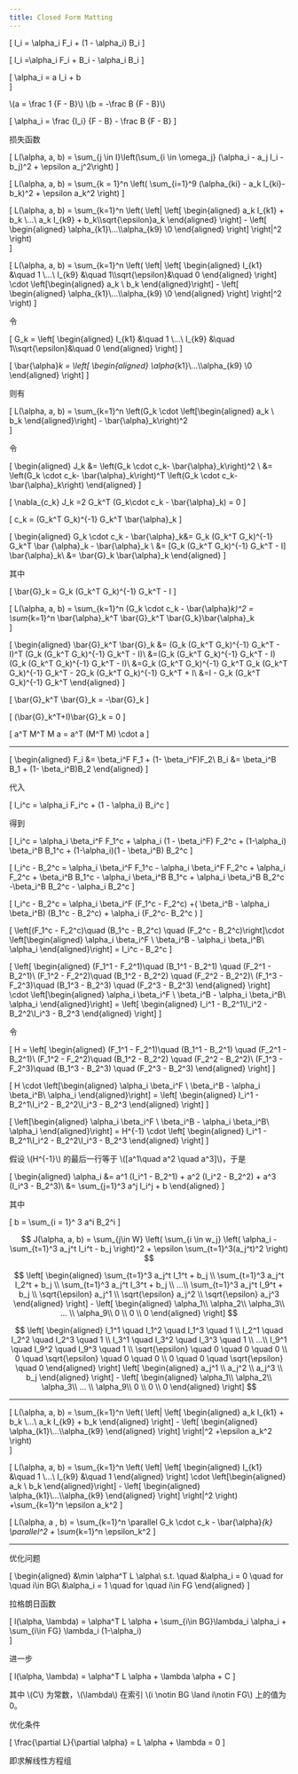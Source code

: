 ```yaml
---
title: Closed Form Matting
---
```


\[
    I_i = \alpha_i F_i + (1 - \alpha_i) B_i
    \]

\[
I_i =\alpha_i F_i + B_i - \alpha_i B_i
    \]

\[
\alpha_i = a I_i + b    
    \]

\\(a = \frac 1 {F - B}\\)
\\(b = -\frac B {F - B}\\)

\[
\alpha_i = \frac {I_i} {F - B}  - \frac B {F - B}
    \]

损失函数

\[
L(\alpha, a, b) = \sum_{j \in I}\left(\sum_{i \in \omega_j} (\alpha_i - a_j I_i - b_j)^2 + \epsilon a_j^2\right)
    \]

\[
L(\alpha, a, b) = \sum_{k = 1}^n \left(
    \sum_{i=1}^9 (\alpha_{ki} - a_k I_{ki}- b_k)^2 + \epsilon a_k^2
    \right)
    \]

\[
L(\alpha, a, b) = \sum_{k=1}^n \left(
    \left|
    \left[
    \begin{aligned}
    a_k I_{k1} + b_k \\...\\ a_k I_{k9} + b_k\\\sqrt{\epsilon}a_k
    \end{aligned}
    \right]
    -
    \left[
        \begin{aligned}
        \alpha_{k1}\\...\\\alpha_{k9} \\0
        \end{aligned}
        \right]
     \right|^2
    \right)    
    \]



\[
L(\alpha, a, b) = \sum_{k=1}^n \left(
    \left|
    \left[
    \begin{aligned}
    I_{k1} &\quad 1 \\...\\ I_{k9} &\quad 1\\\sqrt{\epsilon}&\quad 0
    \end{aligned}
    \right]
    \cdot \left[\begin{aligned}
    a_k \\ b_k
    \end{aligned}\right]
    -
    \left[
        \begin{aligned}
        \alpha_{k1}\\...\\\alpha_{k9} \\0
        \end{aligned}
        \right]
     \right|^2
     \right)
    \]

令 

\[
G_k = \left[
    \begin{aligned}
    I_{k1} &\quad 1 \\...\\ I_{k9} &\quad 1\\\sqrt{\epsilon}&\quad 0
    \end{aligned}
    \right]
    \]

\[
    \bar{\alpha}_k = \left[
        \begin{aligned}
        \alpha_{k1}\\...\\\alpha_{k9} \\0
        \end{aligned}
        \right]
    \]

则有

\[
L(\alpha, a, b) = \sum_{k=1}^n \left(G_k \cdot \left[\begin{aligned}
    a_k \\ b_k
    \end{aligned}\right] - \bar{\alpha}_k\right)^2    
\]

令 

\[
    \begin{aligned}
    J_k &= \left(G_k \cdot c_k- \bar{\alpha}_k\right)^2    \\
    &=  \left(G_k \cdot c_k- \bar{\alpha}_k\right)^T  \left(G_k \cdot c_k- \bar{\alpha}_k\right)
\end{aligned}
    \]

\[
\nabla_{c_k} J_k =2 G_k^T (G_k\cdot c_k - \bar{\alpha}_k) = 0
    \]

\[
c_k = (G_k^T G_k)^{-1} G_k^T \bar{\alpha}_k
\]

\[
    \begin{aligned}
G_k \cdot c_k - \bar{\alpha}_k&= G_k (G_k^T G_k)^{-1} G_k^T \bar {\alpha}_k - \bar{\alpha}_k \\
&= [G_k (G_k^T G_k)^{-1} G_k^T  - I] \bar{\alpha}_k\\
&= \bar{G}_k \bar{\alpha}_k
\end{aligned}
    \]

其中

\[
\bar{G}_k = G_k (G_k^T G_k)^{-1} G_k^T  - I
    \]

\[
L(\alpha, a, b) = \sum_{k=1}^n (G_k \cdot c_k - \bar{\alpha}_k)^2 = \sum_{k=1}^n \bar{\alpha}_k^T \bar{G}_k^T \bar{G_k}\bar{\alpha}_k    
    \]


\[
    \begin{aligned}
    \bar{G}_k^T \bar{G}_k &= (G_k (G_k^T G_k)^{-1} G_k^T  - I)^T (G_k (G_k^T G_k)^{-1} G_k^T  - I)\\
    &=(G_k (G_k^T G_k)^{-1} G_k^T  - I) (G_k (G_k^T G_k)^{-1} G_k^T  - I)\\
    &=G_k (G_k^T G_k)^{-1} G_k^T G_k (G_k^T G_k)^{-1} G_k^T - 2G_k (G_k^T G_k)^{-1} G_k^T + I\\
    &=I - G_k (G_k^T G_k)^{-1} G_k^T
    \end{aligned}
    \]

\[
    \bar{G}_k^T \bar{G}_k = -\bar{G}_k 
    \]

\[
    (\bar{G}_k^T+I)\bar{G}_k = 0
    \]

\[
    a^T M^T M a = a^T (M^T M) \cdot a
    \]

---

\[
    \begin{aligned}
F_i &= \beta_i^F F_1 + (1- \beta_i^F)F_2\\
B_i &= \beta_i^B B_1 + (1- \beta_i^B)B_2
\end{aligned}
    \]

代入

\[
    I_i^c = \alpha_i F_i^c + (1 - \alpha_i) B_i^c
    \]

得到

\[
   I_i^c =  \alpha_i \beta_i^F F_1^c + \alpha_i (1 - \beta_i^F) F_2^c + (1-\alpha_i) \beta_i^B B_1^c + (1-\alpha_i)(1 - \beta_i^B) B_2^c
    \]

\[
I_i^c - B_2^c = \alpha_i \beta_i^F F_1^c - \alpha_i \beta_i^F F_2^c + \alpha_i F_2^c + \beta_i^B B_1^c - \alpha_i \beta_i^B B_1^c  + \alpha_i \beta_i^B B_2^c -\beta_i^B B_2^c - \alpha_i B_2^c 
    \]

\[
I_i^c - B_2^c = \alpha_i \beta_i^F (F_1^c - F_2^c) +( \beta_i^B - \alpha_i \beta_i^B) (B_1^c  - B_2^c)   + \alpha_i (F_2^c- B_2^c )
    \]

\[
\left[(F_1^c - F_2^c)\quad (B_1^c - B_2^c) \quad (F_2^c - B_2^c)\right]\cdot \left[\begin{aligned}
\alpha_i \beta_i^F \\ \beta_i^B - \alpha_i \beta_i^B\\ \alpha_i
\end{aligned}\right] = I_i^c - B_2^c
    \]


\[
\left[
    \begin{aligned}
    (F_1^1 - F_2^1)\quad (B_1^1 - B_2^1) \quad (F_2^1 - B_2^1)\\
    (F_1^2 - F_2^2)\quad (B_1^2 - B_2^2) \quad (F_2^2 - B_2^2)\\
    (F_1^3 - F_2^3)\quad (B_1^3 - B_2^3) \quad (F_2^3 - B_2^3)
    \end{aligned}
    \right]
\cdot \left[\begin{aligned}
\alpha_i \beta_i^F \\ \beta_i^B - \alpha_i \beta_i^B\\ \alpha_i
\end{aligned}\right] = \left[
    \begin{aligned}
    I_i^1 - B_2^1\\I_i^2 - B_2^2\\I_i^3 - B_2^3
    \end{aligned}
    \right]
    \]

令

\[
    H = \left[
    \begin{aligned}
    (F_1^1 - F_2^1)\quad (B_1^1 - B_2^1) \quad (F_2^1 - B_2^1)\\
    (F_1^2 - F_2^2)\quad (B_1^2 - B_2^2) \quad (F_2^2 - B_2^2)\\
    (F_1^3 - F_2^3)\quad (B_1^3 - B_2^3) \quad (F_2^3 - B_2^3)
    \end{aligned}
    \right]
    \]

\[
H
\cdot \left[\begin{aligned}
\alpha_i \beta_i^F \\ \beta_i^B - \alpha_i \beta_i^B\\ \alpha_i
\end{aligned}\right] = \left[
    \begin{aligned}
    I_i^1 - B_2^1\\I_i^2 - B_2^2\\I_i^3 - B_2^3
    \end{aligned}
    \right]
    \]

\[
 \left[\begin{aligned}
\alpha_i \beta_i^F \\ \beta_i^B - \alpha_i \beta_i^B\\ \alpha_i
\end{aligned}\right] = 
H^{-1}
\cdot
\left[
    \begin{aligned}
    I_i^1 - B_2^1\\I_i^2 - B_2^2\\I_i^3 - B_2^3
    \end{aligned}
    \right]
    \]

假设 \\(H^{-1}\\) 的最后一行等于 \\([a^1\quad a^2 \quad a^3]\\)，于是

\[
    \begin{aligned}
\alpha_i &= a^1 (I_i^1 - B_2^1) + a^2 (I_i^2 - B_2^2) + a^3 (I_i^3 - B_2^3)\\
&= \sum_{j=1}^3 a^j I_i^j + b
\end{aligned}
    \]

其中

\[
b = \sum_{i = 1}^ 3 a^i B_2^i
    \]

$$
J(\alpha, a, b) = \sum_{j\in W} \left(
    \sum_{i \in w_j} \left(
        \alpha_i - \sum_{t=1}^3 a_j^t I_i^t - b_j
        \right)^2 + \epsilon \sum_{t=1}^3(a_j^t)^2
    \right)
$$

$$
\left[
    \begin{aligned}
    \sum_{t=1}^3 a_j^t I_1^t + b_j \\
    \sum_{t=1}^3 a_j^t I_2^t + b_j \\
    \sum_{t=1}^3 a_j^t I_3^t + b_j \\
    ...\\
    \sum_{t=1}^3 a_j^t I_9^t + b_j \\
    \sqrt{\epsilon} a_j^1 \\
    \sqrt{\epsilon} a_j^2 \\
    \sqrt{\epsilon} a_j^3
    \end{aligned}
    \right]
    -
    \left[
        \begin{aligned}
        \alpha_1\\
        \alpha_2\\
        \alpha_3\\
        ... \\
        \alpha_9\\
        0 \\
        0 \\
        0
        \end{aligned}
        \right]
$$

$$
\left[
    \begin{aligned}
    I_1^1 \quad I_1^2 \quad I_1^3 \quad 1 \\
    I_2^1 \quad I_2^2 \quad I_2^3 \quad 1 \\
    I_3^1 \quad I_3^2 \quad I_3^3 \quad 1 \\
    ...\\
    I_9^1 \quad I_9^2 \quad I_9^3 \quad 1 \\
    \sqrt{\epsilon} \quad 0 \quad 0 \quad 0 \\
    0 \quad \sqrt{\epsilon} \quad 0 \quad 0 \\
    0 \quad 0 \quad \sqrt{\epsilon} \quad 0
    \end{aligned}
    \right]
    \left[
        \begin{aligned}
        a_j^1 \\
        a_j^2 \\
        a_j^3 \\
        b_j
        \end{aligned}
        \right]
         -
    \left[
        \begin{aligned}
        \alpha_1\\
        \alpha_2\\
        \alpha_3\\
        ... \\
        \alpha_9\\
        0 \\
        0 \\
        0
        \end{aligned}
        \right]
$$

---

\[
L(\alpha, a, b) = \sum_{k=1}^n \left(
    \left|
    \left[
    \begin{aligned}
    a_k I_{k1} + b_k \\...\\ a_k I_{k9} + b_k
    \end{aligned}
    \right]
    -
    \left[
        \begin{aligned}
        \alpha_{k1}\\...\\\alpha_{k9}
        \end{aligned}
        \right]
     \right|^2
     +\epsilon a_k^2
    \right)    
    \]

\[
L(\alpha, a, b) = \sum_{k=1}^n \left(
    \left|
    \left[
    \begin{aligned}
    I_{k1} &\quad 1 \\...\\ I_{k9} &\quad 1
    \end{aligned}
    \right]
    \cdot \left[\begin{aligned}
    a_k \\ b_k
    \end{aligned}\right]
    -
    \left[
        \begin{aligned}
        \alpha_{k1}\\...\\\alpha_{k9} 
        \end{aligned}
        \right]
     \right|^2
     \right)
     +\sum_{k=1}^n \epsilon a_k^2
    \]

\[
L(\alpha, a , b) = \sum_{k=1}^n \parallel
    G_k \cdot c_k - \bar{\alpha}_{k}
    \parallel^2 + \sum_{k=1}^n \epsilon_k^2
    \]



---

优化问题

\[
    \begin{aligned}
    &\min \alpha^T L \alpha\\
    s.t. \quad &\alpha_i = 0 \quad for  \quad i\in BG\\
    &\alpha_i = 1 \quad for  \quad i\in FG
    \end{aligned}
    \]

拉格朗日函数

\[
l(\alpha, \lambda) = \alpha^T L \alpha + \sum_{i\in BG}\lambda_i \alpha_i + \sum_{i\in FG} \lambda_i (1-\alpha_i)    
\]

进一步

\[
    l(\alpha, \lambda) = \alpha^T L \alpha + \lambda \alpha + C
    \]

其中 \\(C\\) 为常数，\\(\lambda\\) 在索引 \\(i \notin BG \land i\notin FG\\) 上的值为 0。

优化条件

\[
\frac{\partial L}{\partial \alpha} = L \alpha + \lambda = 0
    \]

即求解线性方程组

